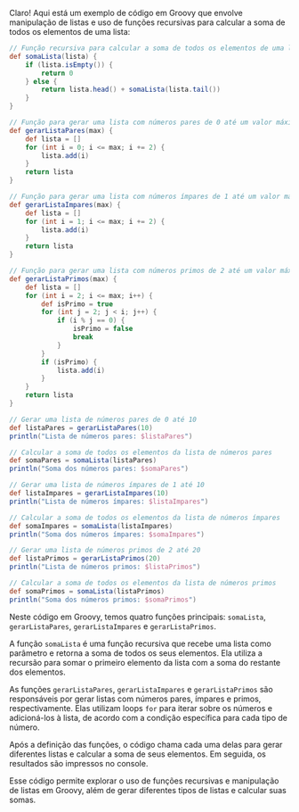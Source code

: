Claro! Aqui está um exemplo de código em Groovy que envolve manipulação de listas e uso de funções recursivas para calcular a soma de todos os elementos de uma lista:

```groovy
// Função recursiva para calcular a soma de todos os elementos de uma lista
def somaLista(lista) {
    if (lista.isEmpty()) {
        return 0
    } else {
        return lista.head() + somaLista(lista.tail())
    }
}

// Função para gerar uma lista com números pares de 0 até um valor máximo
def gerarListaPares(max) {
    def lista = []
    for (int i = 0; i <= max; i += 2) {
        lista.add(i)
    }
    return lista
}

// Função para gerar uma lista com números ímpares de 1 até um valor máximo
def gerarListaImpares(max) {
    def lista = []
    for (int i = 1; i <= max; i += 2) {
        lista.add(i)
    }
    return lista
}

// Função para gerar uma lista com números primos de 2 até um valor máximo
def gerarListaPrimos(max) {
    def lista = []
    for (int i = 2; i <= max; i++) {
        def isPrimo = true
        for (int j = 2; j < i; j++) {
            if (i % j == 0) {
                isPrimo = false
                break
            }
        }
        if (isPrimo) {
            lista.add(i)
        }
    }
    return lista
}

// Gerar uma lista de números pares de 0 até 10
def listaPares = gerarListaPares(10)
println("Lista de números pares: $listaPares")

// Calcular a soma de todos os elementos da lista de números pares
def somaPares = somaLista(listaPares)
println("Soma dos números pares: $somaPares")

// Gerar uma lista de números ímpares de 1 até 10
def listaImpares = gerarListaImpares(10)
println("Lista de números ímpares: $listaImpares")

// Calcular a soma de todos os elementos da lista de números ímpares
def somaImpares = somaLista(listaImpares)
println("Soma dos números ímpares: $somaImpares")

// Gerar uma lista de números primos de 2 até 20
def listaPrimos = gerarListaPrimos(20)
println("Lista de números primos: $listaPrimos")

// Calcular a soma de todos os elementos da lista de números primos
def somaPrimos = somaLista(listaPrimos)
println("Soma dos números primos: $somaPrimos")
```

Neste código em Groovy, temos quatro funções principais: `somaLista`, `gerarListaPares`, `gerarListaImpares` e `gerarListaPrimos`. 

A função `somaLista` é uma função recursiva que recebe uma lista como parâmetro e retorna a soma de todos os seus elementos. Ela utiliza a recursão para somar o primeiro elemento da lista com a soma do restante dos elementos.

As funções `gerarListaPares`, `gerarListaImpares` e `gerarListaPrimos` são responsáveis por gerar listas com números pares, ímpares e primos, respectivamente. Elas utilizam loops `for` para iterar sobre os números e adicioná-los à lista, de acordo com a condição específica para cada tipo de número.

Após a definição das funções, o código chama cada uma delas para gerar diferentes listas e calcular a soma de seus elementos. Em seguida, os resultados são impressos no console.

Esse código permite explorar o uso de funções recursivas e manipulação de listas em Groovy, além de gerar diferentes tipos de listas e calcular suas somas.